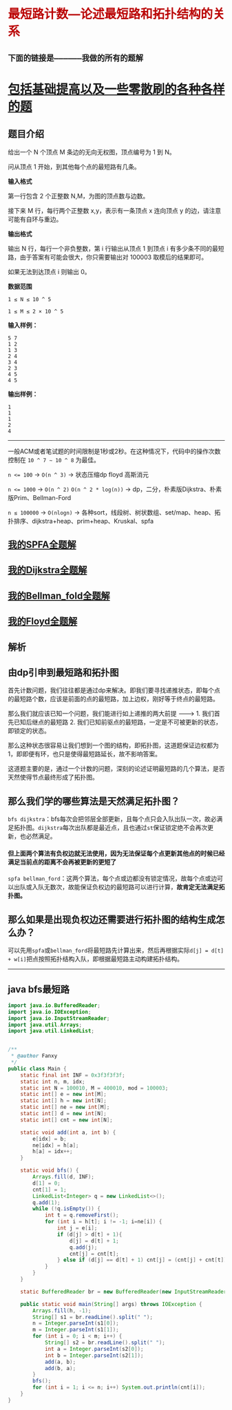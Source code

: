 # <font color="bb000">最短路计数—论述最短路和拓扑结构的关系</font>
## **`下面的链接是——————我做的所有的题解`**

# [包括基础提高以及一些零散刷的各种各样的题](https://www.acwing.com/blog/content/33005/) 

## 题目介绍

给出一个 N 个顶点 M 条边的无向无权图，顶点编号为 1 到 N。

问从顶点 1 开始，到其他每个点的最短路有几条。

**输入格式**

第一行包含 2 个正整数 N,M，为图的顶点数与边数。

接下来 M 行，每行两个正整数 x,y，表示有一条顶点 x 连向顶点 y 的边，请注意可能有自环与重边。

**输出格式**

输出 N 行，每行一个非负整数，第 i 行输出从顶点 1 到顶点 i 有多少条不同的最短路，由于答案有可能会很大，你只需要输出对 100003 取模后的结果即可。

如果无法到达顶点 i 则输出 0。

**数据范围**

```
1 ≤ N ≤ 10 ^ 5
 
1 ≤ M ≤ 2 × 10 ^ 5
```

**输入样例：**
```
5 7
1 2
1 3
2 4
3 4
2 3
4 5
4 5
```

**输出样例：**

```
1
1
1
2
4
```

----------

一般ACM或者笔试题的时间限制是1秒或2秒。在这种情况下，代码中的操作次数控制在 `10 ^ 7 ∼ 10 ^ 8` 为最佳。

`n <= 100` -> `O(n ^ 3)` -> 状态压缩dp floyd 高斯消元

`n <= 1000` -> `O(n ^ 2)` `O(n ^ 2 * log(n))` -> dp，二分，朴素版Dijkstra、朴素版Prim、Bellman-Ford

`n ≤ 100000`  -> `O(nlogn)` -> 各种sort，线段树、树状数组、set/map、heap、拓扑排序、dijkstra+heap、prim+heap、Kruskal、spfa

## [我的SPFA全题解](https://www.acwing.com/solution/content/184825/) 

##  [我的Dijkstra全题解](https://www.acwing.com/solution/content/184816/) 

## [我的Bellman_fold全题解](https://www.acwing.com/solution/content/189425/)

## [我的Floyd全题解](https://www.acwing.com/solution/content/189426/)


## 解析

## 由dp引申到最短路和拓扑图

首先计数问题，我们往往都是通过dp来解决。即我们要寻找递推状态，即每个点的最短路个数，应该是前面的点的最短路，加上边权，刚好等于终点的最短路。

那么我们就应该已知一个问题，我们能进行如上递推的两大前提 ---> 1. 我们首先已知后继点的最短路 2. 我们已知前驱点的最短路，一定是不可被更新的状态，即锁定的状态。

那么这种状态很容易让我们想到一个图的结构，即拓扑图，这道题保证边权都为1，即即便有环，也只是使得最短路延长，故不影响答案。

这道题主要的是，通过一个计数的问题，深刻的论述证明最短路的几个算法，是否天然使得节点最终形成了拓扑图。

## 那么我们学的哪些算法是天然满足拓扑图？

`bfs dijkstra`：bfs每次会把邻层全部更新，且每个点只会入队出队一次，故必满足拓扑图。`dijkstra`每次出队都是最近点，且也通过`st`保证锁定绝不会再次更新，也必然满足。

#### 但上面两个算法有负权边就无法使用，因为无法保证每个点更新其他点的时候已经满足当前点的距离不会再被更新的更短了

`spfa bellman_ford`：这两个算法，每个点或边都没有锁定情况，故每个点或边可以出队或入队无数次，故能保证负权边的最短路可以进行计算，**故肯定无法满足拓扑图。**

## 那么如果是出现负权边还需要进行拓扑图的结构生成怎么办？

可以先用`spfa`或`bellman_ford`将最短路先计算出来，然后再根据实际`d[j] = d[t] + w[i]`把点按照拓扑结构入队，即根据最短路主动构建拓扑结构。

----------

## java bfs最短路

```java
import java.io.BufferedReader;
import java.io.IOException;
import java.io.InputStreamReader;
import java.util.Arrays;
import java.util.LinkedList;


/**
 * @author Fanxy
 */
public class Main {
    static final int INF = 0x3f3f3f3f;
    static int n, m, idx;
    static int N = 100010, M = 400010, mod = 100003;
    static int[] e = new int[M];
    static int[] h = new int[N];
    static int[] ne = new int[M];
    static int[] d = new int[N];
    static int[] cnt = new int[N];

    static void add(int a, int b) {
        e[idx] = b;
        ne[idx] = h[a];
        h[a] = idx++;
    }

    static void bfs() {
        Arrays.fill(d, INF);
        d[1] = 0;
        cnt[1] = 1;
        LinkedList<Integer> q = new LinkedList<>();
        q.add(1);
        while (!q.isEmpty()) {
            int t = q.removeFirst();
            for (int i = h[t]; i != -1; i=ne[i]) {
                int j = e[i];
                if (d[j] > d[t] + 1){
                    d[j] = d[t] + 1;
                    q.add(j);
                    cnt[j] = cnt[t];
                } else if (d[j] == d[t] + 1) cnt[j] = (cnt[j] + cnt[t]) % mod;
            }
        }
    }

    static BufferedReader br = new BufferedReader(new InputStreamReader(System.in));

    public static void main(String[] args) throws IOException {
        Arrays.fill(h, -1);
        String[] s1 = br.readLine().split(" ");
        n = Integer.parseInt(s1[0]);
        m = Integer.parseInt(s1[1]);
        for (int i = 0; i < m; i++) {
            String[] s2 = br.readLine().split(" ");
            int a = Integer.parseInt(s2[0]);
            int b = Integer.parseInt(s2[1]);
            add(a, b);
            add(b, a);
        }
        bfs();
        for (int i = 1; i <= n; i++) System.out.println(cnt[i]);
    }
}
```
